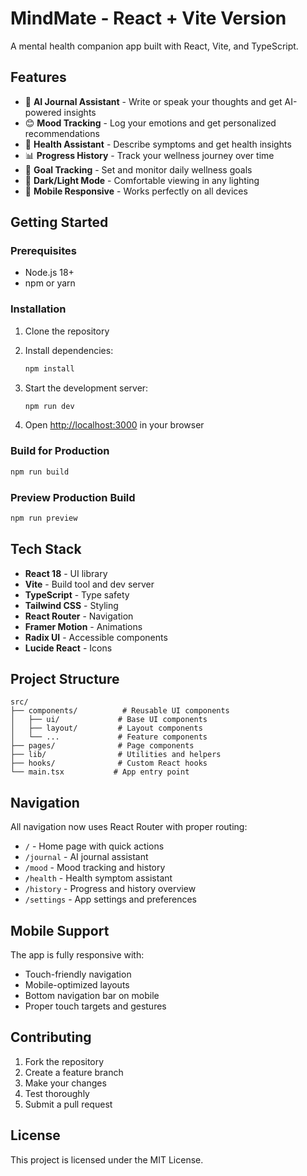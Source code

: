 # MindMate - React + Vite Version

A mental health companion app built with React, Vite, and TypeScript.

## Features

- 🧠 **AI Journal Assistant** - Write or speak your thoughts and get AI-powered insights
- 😊 **Mood Tracking** - Log your emotions and get personalized recommendations  
- 🏥 **Health Assistant** - Describe symptoms and get health insights
- 📊 **Progress History** - Track your wellness journey over time
- 🎯 **Goal Tracking** - Set and monitor daily wellness goals
- 🌙 **Dark/Light Mode** - Comfortable viewing in any lighting
- 📱 **Mobile Responsive** - Works perfectly on all devices

## Getting Started

### Prerequisites

- Node.js 18+ 
- npm or yarn

### Installation

1. Clone the repository
2. Install dependencies:
   ```bash
   npm install
   ```

3. Start the development server:
   ```bash
   npm run dev
   ```

4. Open [http://localhost:3000](http://localhost:3000) in your browser

### Build for Production

```bash
npm run build
```

### Preview Production Build

```bash
npm run preview
```

## Tech Stack

- **React 18** - UI library
- **Vite** - Build tool and dev server
- **TypeScript** - Type safety
- **Tailwind CSS** - Styling
- **React Router** - Navigation
- **Framer Motion** - Animations
- **Radix UI** - Accessible components
- **Lucide React** - Icons

## Project Structure

```
src/
├── components/          # Reusable UI components
│   ├── ui/             # Base UI components
│   ├── layout/         # Layout components
│   └── ...             # Feature components
├── pages/              # Page components
├── lib/                # Utilities and helpers
├── hooks/              # Custom React hooks
└── main.tsx           # App entry point
```

## Navigation

All navigation now uses React Router with proper routing:

- `/` - Home page with quick actions
- `/journal` - AI journal assistant
- `/mood` - Mood tracking and history
- `/health` - Health symptom assistant
- `/history` - Progress and history overview
- `/settings` - App settings and preferences

## Mobile Support

The app is fully responsive with:
- Touch-friendly navigation
- Mobile-optimized layouts
- Bottom navigation bar on mobile
- Proper touch targets and gestures

## Contributing

1. Fork the repository
2. Create a feature branch
3. Make your changes
4. Test thoroughly
5. Submit a pull request

## License

This project is licensed under the MIT License.